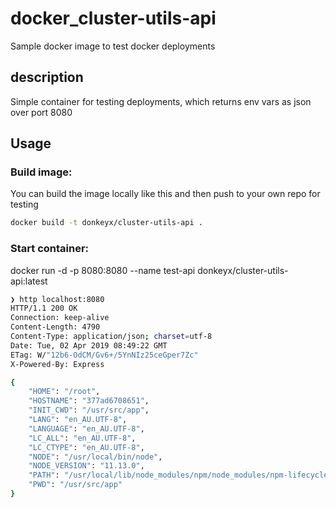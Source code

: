 # docker_cluster-utils-api

Sample docker image to test docker deployments

## description
Simple container for testing deployments, which returns env vars as json over port 8080

## Usage

### Build image:

You can build the image locally like this and then push to your own repo for testing

```bash
docker build -t donkeyx/cluster-utils-api .
```

### Start container:
docker run -d -p 8080:8080 --name test-api donkeyx/cluster-utils-api:latest

```bash
❯ http localhost:8080
HTTP/1.1 200 OK
Connection: keep-alive
Content-Length: 4790
Content-Type: application/json; charset=utf-8
Date: Tue, 02 Apr 2019 08:49:22 GMT
ETag: W/"12b6-OdCM/Gv6+/5YnNIz25ceGper7Zc"
X-Powered-By: Express

{
    "HOME": "/root",
    "HOSTNAME": "377ad6708651",
    "INIT_CWD": "/usr/src/app",
    "LANG": "en_AU.UTF-8",
    "LANGUAGE": "en_AU.UTF-8",
    "LC_ALL": "en_AU.UTF-8",
    "LC_CTYPE": "en_AU.UTF-8",
    "NODE": "/usr/local/bin/node",
    "NODE_VERSION": "11.13.0",
    "PATH": "/usr/local/lib/node_modules/npm/node_modules/npm-lifecycle/node-gyp-bin:/usr/src/app/node_modules/.bin:/usr/local/sbin:/usr/local/bin:/usr/sbin:/usr/bin:/sbin:/bin",
    "PWD": "/usr/src/app"
}
```